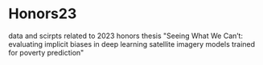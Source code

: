 # Honors23
data and scirpts related to 2023 honors thesis "Seeing What We Can’t: evaluating implicit biases in deep learning satellite imagery models trained for poverty prediction"

